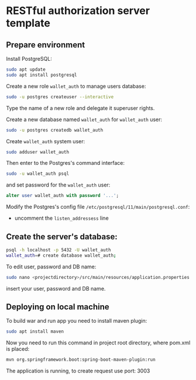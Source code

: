 # RESTful authorization server template


## Prepare environment

Install PostgreSQL:
```bash
sudo apt update
sudo apt install postgresql
```

Create a new role `wallet_auth` to manage users database:
```bash
sudo -u postgres createuser --interactive
```
Type the name of a new role and delegate it superuser rights.

Create a new database named `wallet_auth` for `wallet_auth` user:
```bash
sudo -u postgres createdb wallet_auth
```

Create `wallet_auth` system user:
```bash
sudo adduser wallet_auth
```

Then enter to the Postgres's command interface:
```bash
sudo -u wallet_auth psql
```
and set password for the `wallet_auth` user:
```sql
alter user wallet_auth with password '...';
```

Modify the Postgres's config file `/etc/postgresql/11/main/postgresql.conf`:
- uncomment the `listen_addressess` line

## Create the server's database:

```bash
psql -h localhost -p 5432 -U wallet_auth
wallet_auth=# create database wallet_auth;
```
To edit user, password and DB name:
```bash
sudo nano <projectdirectory>/src/main/resources/application.properties
```
insert your user, password and DB name.

## Deploying on local machine

To build war and run app you need to install maven plugin:
```bash
sudo apt install maven
```
Now you need to run this command in project root directory, where pom.xml is placed:
```bash
mvn org.springframework.boot:spring-boot-maven-plugin:run
```
The application is running, to create request use port: 3003